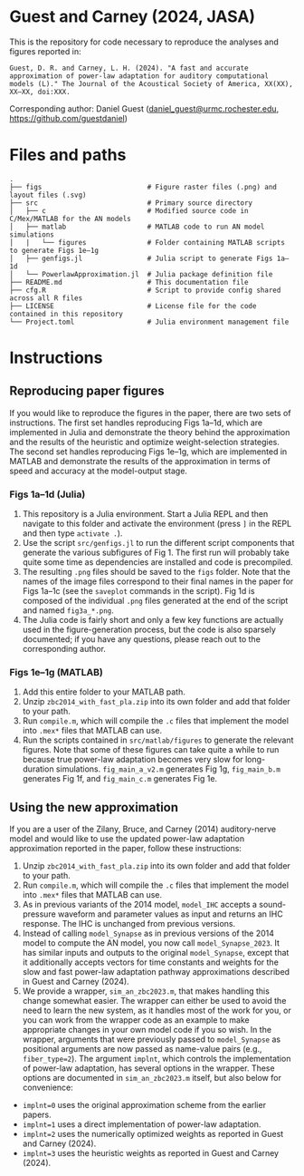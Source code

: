 # Guest and Carney (2024, JASA)
This is the repository for code necessary to reproduce the analyses and figures reported in:

```
Guest, D. R. and Carney, L. H. (2024). "A fast and accurate approximation of power-law adaptation for auditory computational models (L)." The Journal of the Acoustical Society of America, XX(XX), XX—XX, doi:XXX.
```

Corresponding author: Daniel Guest (daniel_guest@urmc.rochester.edu, https://github.com/guestdaniel)

# Files and paths
```
.  
├── figs                          # Figure raster files (.png) and layout files (.svg)
├── src                           # Primary source directory
│   ├── c                         # Modified source code in C/Mex/MATLAB for the AN models
│   ├── matlab                    # MATLAB code to run AN model simulations
│   |   └── figures               # Folder containing MATLAB scripts to generate Figs 1e–1g
│   ├── genfigs.jl                # Julia script to generate Figs 1a–1d
│   └── PowerlawApproximation.jl  # Julia package definition file
├── README.md                     # This documentation file
├── cfg.R                         # Script to provide config shared across all R files
├── LICENSE                       # License file for the code contained in this repository
└── Project.toml                  # Julia environment management file
```

# Instructions
## Reproducing paper figures
If you would like to reproduce the figures in the paper, there are two sets of instructions.
The first set handles reproducing Figs 1a–1d, which are implemented in Julia and demonstrate the theory behind the approximation and the results of the heuristic and optimize weight-selection strategies.
The second set handles reproducing Figs 1e–1g, which are implemented in MATLAB and demonstrate the results of the approximation in terms of speed and accuracy at the model-output stage. 

### Figs 1a–1d (Julia)
1. This repository is a Julia environment.
Start a Julia REPL and then navigate to this folder and activate the environment (press `]` in the REPL and then type `activate .`).
2. Use the script `src/genfigs.jl` to run the different script components that generate the various subfigures of Fig 1.
The first run will probably take quite some time as dependencies are installed and code is precompiled.
3. The resulting `.png` files should be saved to the `figs` folder.
Note that the names of the image files correspond to their final names in the paper for Figs 1a–1c (see the `saveplot` commands in the script).
Fig 1d is composed of the individual `.png` files generated at the end of the script and named `fig3a_*.png`.
4. The Julia code is fairly short and only a few key functions are actually used in the figure-generation process, but the code is also sparsely documented; if you have any questions, please reach out to the corresponding author.

### Figs 1e–1g (MATLAB)
1. Add this entire folder to your MATLAB path.
2. Unzip `zbc2014_with_fast_pla.zip` into its own folder and add that folder to your path.
3. Run `compile.m`, which will compile the `.c` files that implement the model into `.mex*` files that MATLAB can use.
4. Run the scripts contained in `src/matlab/figures` to generate the relevant figures. 
Note that some of these figures can take quite a while to run because true power-law adaptation becomes very slow for long-duration simulations.
`fig_main_a_v2.m` generates Fig 1g, `fig_main_b.m` generates Fig 1f, and `fig_main_c.m` generates Fig 1e.

## Using the new approximation
If you are a user of the Zilany, Bruce, and Carney (2014) auditory-nerve model and would like to use the updated power-law adaptation approximation reported in the paper, follow these instructions:
1. Unzip `zbc2014_with_fast_pla.zip` into its own folder and add that folder to your path.
2. Run `compile.m`, which will compile the `.c` files that implement the model into `.mex*` files that MATLAB can use.
3. As in previous variants of the 2014 model, `model_IHC` accepts a sound-pressure waveform and parameter values as input and returns an IHC response. The IHC is unchanged from previous versions.
4. Instead of calling `model_Synapse` as in previous versions of the 2014 model to compute the AN model, you now call `model_Synapse_2023`. 
It has similar inputs and outputs to the original `model_Synapse`, except that it additionally accepts vectors for time constants and weights for the slow and fast power-law adaptation pathway approximations described in Guest and Carney (2024). 
5. We provide a wrapper, `sim_an_zbc2023.m`, that makes handling this change somewhat easier.
The wrapper can either be used to avoid the need to learn the new system, as it handles most of the work for you, or you can work from the wrapper code as an example to make appropriate changes in your own model code if you so wish.
In the wrapper, arguments that were previously passed to `model_Synapse` as positional arguments are now passed as name-value pairs (e.g., `fiber_type=2`).
The argument `implnt`, which controls the implementation of power-law adaptation, has several options in the wrapper.
These options are documented in `sim_an_zbc2023.m` itself, but also below for convenience:
- `implnt=0` uses the original approximation scheme from the earlier papers.
- `implnt=1` uses a direct implementation of power-law adaptation.
- `implnt=2` uses the numerically optimized weights as reported in Guest and Carney (2024).
- `implnt=3` uses the heuristic weights as reported in Guest and Carney (2024).

